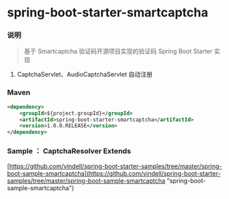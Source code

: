 # spring-boot-starter-smartcaptcha


### 说明

 > 基于 Smartcaptcha 验证码开源项目实现的验证码 Spring Boot Starter 实现

1. CaptchaServlet、AudioCaptchaServlet 自动注册

### Maven

``` xml
<dependency>
	<groupId>${project.groupId}</groupId>
	<artifactId>spring-boot-starter-smartcaptcha</artifactId>
	<version>1.0.0.RELEASE</version>
</dependency>
```

### Sample ：  CaptchaResolver Extends

[https://github.com/vindell/spring-boot-starter-samples/tree/master/spring-boot-sample-smartcaptcha](https://github.com/vindell/spring-boot-starter-samples/tree/master/spring-boot-sample-smartcaptcha "spring-boot-sample-smartcaptcha")

